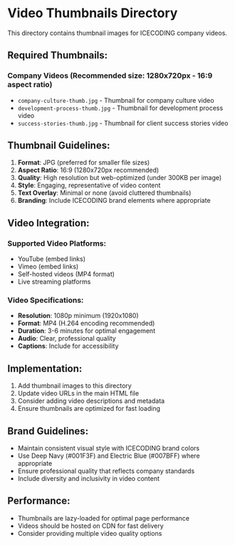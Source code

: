 # Video Thumbnails Directory

This directory contains thumbnail images for ICECODING company videos.

## Required Thumbnails:

### Company Videos (Recommended size: 1280x720px - 16:9 aspect ratio)
- `company-culture-thumb.jpg` - Thumbnail for company culture video
- `development-process-thumb.jpg` - Thumbnail for development process video
- `success-stories-thumb.jpg` - Thumbnail for client success stories video

## Thumbnail Guidelines:

1. **Format**: JPG (preferred for smaller file sizes)
2. **Aspect Ratio**: 16:9 (1280x720px recommended)
3. **Quality**: High resolution but web-optimized (under 300KB per image)
4. **Style**: Engaging, representative of video content
5. **Text Overlay**: Minimal or none (avoid cluttered thumbnails)
6. **Branding**: Include ICECODING brand elements where appropriate

## Video Integration:

### Supported Video Platforms:
- YouTube (embed links)
- Vimeo (embed links)
- Self-hosted videos (MP4 format)
- Live streaming platforms

### Video Specifications:
- **Resolution**: 1080p minimum (1920x1080)
- **Format**: MP4 (H.264 encoding recommended)
- **Duration**: 3-6 minutes for optimal engagement
- **Audio**: Clear, professional quality
- **Captions**: Include for accessibility

## Implementation:
1. Add thumbnail images to this directory
2. Update video URLs in the main HTML file
3. Consider adding video descriptions and metadata
4. Ensure thumbnails are optimized for fast loading

## Brand Guidelines:
- Maintain consistent visual style with ICECODING brand colors
- Use Deep Navy (#001F3F) and Electric Blue (#007BFF) where appropriate
- Ensure professional quality that reflects company standards
- Include diversity and inclusivity in video content

## Performance:
- Thumbnails are lazy-loaded for optimal page performance
- Videos should be hosted on CDN for fast delivery
- Consider providing multiple video quality options
